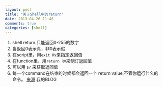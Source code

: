 ```yaml
---
layout: post
title: "关于Shell中的return"
date: 2013-04-26 11:46
comments: true
categories: [shell]
---
```


1. shell return 只能返回0-255的数字
2. 当返回0表示真，非0表示假
3. 在script里，用`exit RV`来指定返回值
4. 在function里，用`return RV`来制订返回值
5. 可以用 `$?` 来获取返回值
6. 每一个command在结束的时候都会返回一个 return value,不管你运行什么的命令。
[来源](http://www.5dtao.com) 我的BLOG
